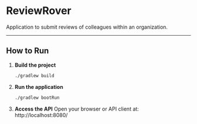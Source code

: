 # ReviewRover
Application to submit reviews of colleagues within an organization.

---

## How to Run

1. **Build the project**

   ```bash
   ./gradlew build

2. **Run the application**

   ```bash
   ./gradlew bootRun
   

3. **Access the API**
   Open your browser or API client at:
    http://localhost:8080/
